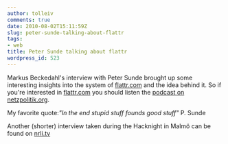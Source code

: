 ```yaml
---
author: tolleiv
comments: true
date: 2010-08-02T15:11:59Z
slug: peter-sunde-talking-about-flattr
tags:
- web
title: Peter Sunde talking about flattr
wordpress_id: 523
---
```


Markus Beckedahl's interview with Peter Sunde brought up some interesting insights into the system of [flattr.com](https://flattr.com/) and the idea behind it. So if you're interested in [flattr.com](https://flattr.com/) you should  listen the [podcast on netzpolitik.org](http://www.netzpolitik.org/2010/npp095-peter-sunde-uber-flattr/).

My favorite quote:_"In the end stupid stuff founds good stuff"_ P. Sunde

Another (shorter) interview taken during the Hacknight in Malmö can be found on [nrli.tv](http://www.nrli.tv/post/877506283/peter-sunde-discusses-flattr-an-interview-with)


